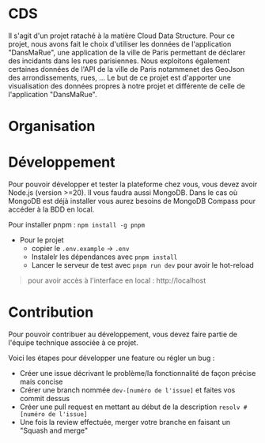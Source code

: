 # CDS
Il s'agit d'un projet rataché à la matière Cloud Data Structure. Pour ce projet, nous avons fait le choix d'utiliser les données de l'application "DansMaRue", une application de la ville de Paris permettant de déclarer des incidants dans les rues parisiennes. Nous exploitons également certaines données de l'API de la ville de Paris notammenet des GeoJson des arrondissements, rues, ... Le but de ce projet est d'apporter une visualisation des données propres à notre projet et différente de celle de l'application "DansMaRue". 

# Organisation


# Développement

Pour pouvoir développer et tester la plateforme chez vous, vous devez avoir Node.js (version >=20). Il vous faudra aussi MongoDB. Dans le cas où MongoDB est déjà installer vous aurez besoins de MongoDB Compass pour accéder à la BDD en local.

Pour installer pnpm : `npm install -g pnpm`

* Pour le projet
  * copier le `.env.example` -> `.env`
  * Instalelr les dépendances avec `pnpm install`
  * Lancer le serveur de test avec `pnpm run dev` pour avoir le hot-reload

> pour avoir accès à l'interface en local : http://localhost

# Contribution
Pour pouvoir contribuer au développement, vous devez faire partie de l'équipe technique associée à ce projet.

Voici les étapes pour développer une feature ou régler un bug :
* Créer une issue décrivant le problème/la fonctionnalité de façon précise mais concise
* Crérer une branch nommée `dev-[numéro de l'issue]` et faites vos commit dessus
* Créer une pull request en mettant au début de la description `resolv #[numéro de l'issue]`
* Une fois la review effectuée, merger votre branche en faisant un "Squash and merge"
